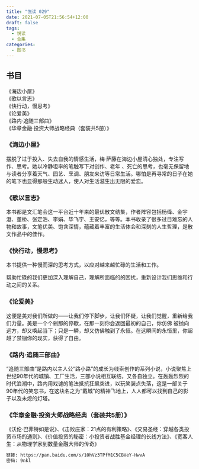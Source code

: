 ```yaml
---
title: "悦读 029"
date: 2021-07-05T21:56:54+12:00
draft: false
tags:
  - 悦读
  - 合集
categories:
  - 图书
---
```

## 书目

《海边小屋》  
《歌以言志》  
《快行动，慢思考》  
《论爱美》  
《路内·追随三部曲》  
《华章金融·投资大师战略经典（套装共5册）》  

<!--more-->

### 《海边小屋》

摆脱了过于投入、失去自我的情感生活，梅·萨藤在海边小屋清心独处，专注写作、思考。她以冷静坦率的笔触写下对创作、老年 、死亡的思考，也毫无保留地与读者分享着天气、园艺、烹调、朋友来访等日常生活。哪怕是再寻常的日子在她的笔下也显得那般生动迷人，使人对生活滋生出无限的爱恋。



### 《歌以言志》

本书都是文汇笔会这一平台近十年来的最优散文结集，作者阵容包括杨绛、金宇澄、董桥、张定浩、李娟、毕飞宇、王安忆，等等。本书收录了很多过目难忘的人物和故事，文笔优美、饱含深情，蕴藏着丰富的生活体会和深刻的人生哲理，是散文作品中的佳作。



### 《快行动，慢思考》

本书提供一种慢而深的思考方式，以应对越来越忙碌的生活和工作。

帮助忙碌的我们更加深入理解自己，理解所面临的的困扰，重新设计我们思维和行动之间的关系。


### 《论爱美》

这便是美对我们所做的——让我们停下脚步，让我们怀疑，让我们觉醒，重新给我们力量。美是一个个剎那的停歇，在那一刻你会返回最初的自己，你仿佛 被抛向远方，却又唤起当下；只是一瞬，却又仿佛触到了永恒。在这瞬间的永恒里，你超越了禁锢你的现实，获得了自由。


### 《路内·追随三部曲》

“追随三部曲”是路内以主人公“路小路”的成长为线索创作的系列小说，小说聚焦上世纪90年代的城镇、工厂生活，三部小说相互联结，又各自独立。在轰轰烈烈的时代浪潮中，路内用戏谑的笔法抵抗狂飙突进，以玩笑装点失落，这是一部关于90年代的笑忘书，在这块名之为“戴城”的精神飞地上，人人都可以找到自己的影子以及未熄的灯塔。


### 《华章金融·投资大师战略经典（套装共5册）》

《沃伦·巴菲特如是说》、《击败庄家：21点的有利策略》、《交易圣经：穿越各类投资市场的通则》、《价值投资的秘密：小投资者战胜基金经理的长线方法》、《宽客人生：从物理学家到数量金融大师的传奇》

```bash
链接: https://pan.baidu.com/s/10hVz3TPfM1C5CBVeY-HwvA  
密码: 9nkl
```